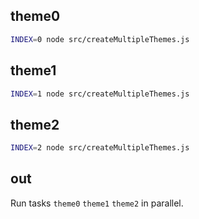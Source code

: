 ## theme0

```bash
INDEX=0 node src/createMultipleThemes.js
```

## theme1

```bash
INDEX=1 node src/createMultipleThemes.js
```

## theme2

```bash
INDEX=2 node src/createMultipleThemes.js
```

## out

Run tasks `theme0` `theme1` `theme2` in parallel.